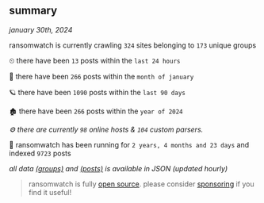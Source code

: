 
## summary
_january 30th, 2024_

ransomwatch is currently crawling `324` sites belonging to `173` unique groups

⏲ there have been `13` posts within the `last 24 hours`

🦈 there have been `266` posts within the `month of january`

🪐 there have been `1090` posts within the `last 90 days`

🏚 there have been `266` posts within the `year of 2024`

_⚙️ there are currently `98` online hosts & `104` custom parsers._

🦕 ransomwatch has been running for `2 years, 4 months and 23 days` and indexed `9723` posts

_all data  [(groups)](http://ransomwhat.telemetry.ltd/groups) and [(posts)](http://ransomwhat.telemetry.ltd/posts) is available in JSON (updated hourly)_

> ransomwatch is fully [open source](https://github.com/joshhighet/ransomwatch#ransomwatch--). please consider [sponsoring](https://github.com/sponsors/joshhighet) if you find it useful!

